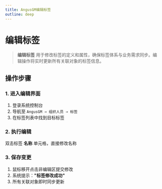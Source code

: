 ```yaml
---
title: AngusGM编辑标签
outline: deep
---
```


# 编辑标签

> **编辑标签** 用于修改标签的定义和属性，确保标签体系与业务需求同步。编辑操作将实时更新所有关联对象的标签信息。

## 操作步骤

### 1. 进入编辑界面
1. 登录系统控制台
2. 导航至 `AngusGM → 组织人员 → 标签`
3. 在标签列表中找到目标标签

### 2. 执行编辑
双击标签 **名称** 单元格，直接修改名称

### 3. 保存变更
1. 鼠标移开点击非编辑区提交修改
2. 系统提示：**"标签修改成功"**
3. 所有关联对象即时同步更新

